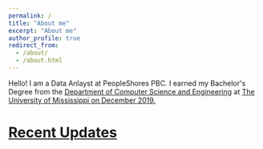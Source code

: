 ```yaml
---
permalink: /
title: "About me"
excerpt: "About me"
author_profile: true
redirect_from: 
  - /about/
  - /about.html
---
```


Hello! I am a Data Anlayst at PeopleShores PBC. I earned my Bachelor's Degree from the <a href="https://engineering.tamu.edu/cse">Department of Computer Science and Engineering</a> at <a href="https://www.tamu.edu/"> The University of Mississippi on December 2019.

Recent Updates
======
